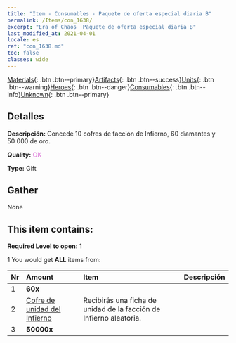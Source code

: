 ```yaml
---
title: "Item - Consumables - Paquete de oferta especial diaria B"
permalink: /Items/con_1638/
excerpt: "Era of Chaos  Paquete de oferta especial diaria B"
last_modified_at: 2021-04-01
locale: es
ref: "con_1638.md"
toc: false
classes: wide
---
```

 [Materials](/es/Items/){: .btn .btn--primary}[Artifacts](/es/Items/Artifacts/){: .btn .btn--success}[Units](/es/Items/Units/){: .btn .btn--warning}[Heroes](/es/Items/Heroes/){: .btn .btn--danger}[Consumables](/es/Items/Consumables/){: .btn .btn--info}[Unknown](/es/Items/Unknown/){: .btn .btn--primary}

## Detalles
 **Descripción:** Concede 10 cofres de facción de Infierno, 60 diamantes y 50 000 de oro.

 **Quality:** <span style="color: #DA70D6">OK</span>

 **Type:** Gift

## Gather

  None

## This item contains:

 **Required Level to open:** 1

 1 You would get **ALL** items  from:

  | Nr | Amount |     Item    | Descripción |
  |:---|:-------|:------------|:-----------:|
  | 1 |  **60x** | <i class="fas fa-gem"/> |  | 
  | 2 | [Cofre de unidad del Infierno](/es/Items/con_1273/) | Recibirás una ficha de unidad de la facción de Infierno aleatoria. | 
  | 3 |  **50000x** | <i class="fas fa-coins"/> |  | 

